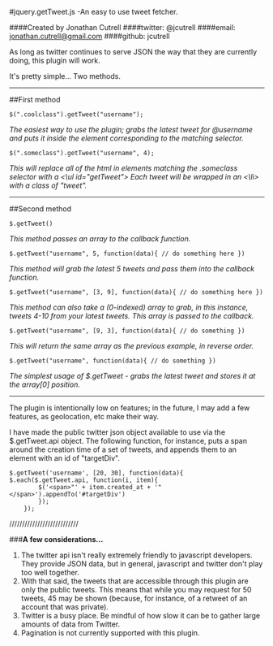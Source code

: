 
#jquery.getTweet.js -An easy to use tweet fetcher.

####Created by Jonathan Cutrell
####twitter: @jcutrell
####email: jonathan.cutrell@gmail.com
####github: jcutrell

As long as twitter continues to serve JSON the way that they are currently doing, this plugin will work.

It's pretty simple... Two methods.

_____________________________________________________________________________________
##First method

	$(".coolclass").getTweet("username");

*The easiest way to use the plugin; grabs the latest tweet for @username and puts it inside the element corresponding to the matching selector.*
		
	$(".someclass").getTweet("username", 4);

*This will replace all of the html in elements matching the .someclass selector with a <\ul id="getTweet">*
*Each tweet will be wrapped in an <\li> with a class of "tweet".*

_____________________________________________________________________________________
##Second method

	$.getTweet()

*This method passes an array to the callback function.*

	$.getTweet("username", 5, function(data){ // do something here })

*This method will grab the latest 5 tweets and pass them into the callback function.*
		
	$.getTweet("username", [3, 9], function(data){ // do something here })

*This method can also take a (0-indexed) array to grab, in this instance, tweets 4-10 from your latest tweets.*
*This array is passed to the callback.*
		
	$.getTweet("username", [9, 3], function(data){ // do something })

*This will return the same array as the previous example, in reverse order.*
		
	$.getTweet("username", function(data){ // do something })

*The simplest usage of $.getTweet - grabs the latest tweet and stores it at the array[0] position.*
		
_____________________________________________________________________________________

The plugin is intentionally low on features; in the future, I may add a few features, as geolocation, etc make their way.

I have made the public twitter json object available to use via the $.getTweet.api object. The following function, for instance, puts a span around the creation time of a set of tweets, and appends them to an element with an id of "targetDiv".

	$.getTweet('username', [20, 30], function(data){ $.each($.getTweet.api, function(i, item){
			$('<span>"' + item.created_at + '"</span>').appendTo('#targetDiv')
			});
		});

///////////////////////////

###**A few considerations...**

1. The twitter api isn't really extremely friendly to javascript developers. They provide JSON data, but in general, javascript and twitter don't play too well together.
2. With that said, the tweets that are accessible through this plugin are only the public tweets. This means that while you may request for 50 tweets, 45 may be shown (because, for instance, of a retweet of an account that was private).
3. Twitter is a busy place. Be mindful of how slow it can be to gather large amounts of data from Twitter.
4. Pagination is not currently supported with this plugin.
